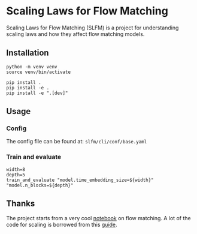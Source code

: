# Scaling Laws for Flow Matching

Scaling Laws for Flow Matching (SLFM) is a project for understanding scaling laws and how they affect flow matching models.  

## Installation

```
python -m venv venv 
source venv/bin/activate

pip install .
pip install -e .
pip install -e ".[dev]"
```

## Usage

### Config 

The config file can be found at: `slfm/cli/conf/base.yaml`

### Train and evaluate 

```
width=8
depth=5
train_and_evaluate "model.time_embedding_size=${width}" "model.n_blocks=${depth}"
```

## Thanks

The project starts from a very cool [notebook](https://bm371613.github.io/conditional-flow-matching/) on flow matching. A lot of the code for scaling is borrowed from this [guide](https://github.com/cloneofsimo/scaling-guide/).

